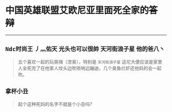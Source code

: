 # 中国英雄联盟艾欧尼亚里面死全家的~~答辩~~

---

## `Ndc时尚王` `丿灬佑天` `光头也可以很帥` `天河街浪子星` `他的爸八丶`
> 五个喜欢一起的玩臭嗨（滂臭），特别是 `天河街浪子星` 这坨大便应该是家里人全死完了在他家人坟头边吹唢呐边蹦迪，几个臭鱼烂虾还他妈的会一起吹。

## `拿杯小丑`
> 起个这种死妈的名字不就是个小丑吗?
